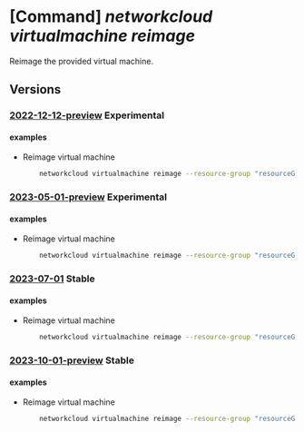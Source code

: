 # [Command] _networkcloud virtualmachine reimage_

Reimage the provided virtual machine.

## Versions

### [2022-12-12-preview](/Resources/mgmt-plane/L3N1YnNjcmlwdGlvbnMve30vcmVzb3VyY2Vncm91cHMve30vcHJvdmlkZXJzL21pY3Jvc29mdC5uZXR3b3JrY2xvdWQvdmlydHVhbG1hY2hpbmVzL3t9L3JlaW1hZ2U=/2022-12-12-preview.xml) **Experimental**

<!-- mgmt-plane /subscriptions/{}/resourcegroups/{}/providers/microsoft.networkcloud/virtualmachines/{}/reimage 2022-12-12-preview -->

#### examples

- Reimage virtual machine
    ```bash
        networkcloud virtualmachine reimage --resource-group "resourceGroupName" --name "virtualMachineName"
    ```

### [2023-05-01-preview](/Resources/mgmt-plane/L3N1YnNjcmlwdGlvbnMve30vcmVzb3VyY2Vncm91cHMve30vcHJvdmlkZXJzL21pY3Jvc29mdC5uZXR3b3JrY2xvdWQvdmlydHVhbG1hY2hpbmVzL3t9L3JlaW1hZ2U=/2023-05-01-preview.xml) **Experimental**

<!-- mgmt-plane /subscriptions/{}/resourcegroups/{}/providers/microsoft.networkcloud/virtualmachines/{}/reimage 2023-05-01-preview -->

#### examples

- Reimage virtual machine
    ```bash
        networkcloud virtualmachine reimage --resource-group "resourceGroupName" --name "virtualMachineName"
    ```

### [2023-07-01](/Resources/mgmt-plane/L3N1YnNjcmlwdGlvbnMve30vcmVzb3VyY2Vncm91cHMve30vcHJvdmlkZXJzL21pY3Jvc29mdC5uZXR3b3JrY2xvdWQvdmlydHVhbG1hY2hpbmVzL3t9L3JlaW1hZ2U=/2023-07-01.xml) **Stable**

<!-- mgmt-plane /subscriptions/{}/resourcegroups/{}/providers/microsoft.networkcloud/virtualmachines/{}/reimage 2023-07-01 -->

#### examples

- Reimage virtual machine
    ```bash
        networkcloud virtualmachine reimage --resource-group "resourceGroupName" --name "virtualMachineName"
    ```

### [2023-10-01-preview](/Resources/mgmt-plane/L3N1YnNjcmlwdGlvbnMve30vcmVzb3VyY2Vncm91cHMve30vcHJvdmlkZXJzL21pY3Jvc29mdC5uZXR3b3JrY2xvdWQvdmlydHVhbG1hY2hpbmVzL3t9L3JlaW1hZ2U=/2023-10-01-preview.xml) **Stable**

<!-- mgmt-plane /subscriptions/{}/resourcegroups/{}/providers/microsoft.networkcloud/virtualmachines/{}/reimage 2023-10-01-preview -->

#### examples

- Reimage virtual machine
    ```bash
        networkcloud virtualmachine reimage --resource-group "resourceGroupName" --name "virtualMachineName"
    ```
